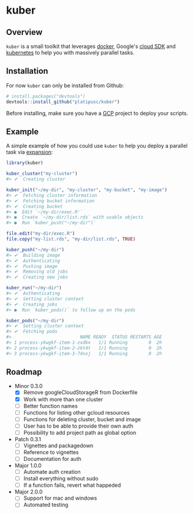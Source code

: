 # kuber

## Overview

`kuber` is a small toolkit that leverages [docker](https://www.docker.com/),
Google's [cloud SDK](https://cloud.google.com/sdk/) and
[kubernetes](https://kubernetes.io/) to help you with massively parallel tasks.

## Installation

For now `kuber` can only be installed from Github:

``` r
# install.packages("devtools")
devtools::install_github("platipusc/kuber")
```

Before installing, make sure you have a [GCP](https://cloud.google.com/) project
to deploy your scripts.

## Example

A simple example of how you could use `kuber` to help you deploy a parallel task
via [expansion](https://kubernetes.io/docs/tasks/job/parallel-processing-expansion/):

``` r
library(kuber)

kuber_cluster("my-cluster")
#> ✔  Creating cluster

kuber_init("~/my-dir", "my-cluster", "my-bucket", "my-image")
#> ✔  Fetching cluster information
#> ✔  Fetching bucket information
#> ✔  Creating bucket
#> ●  Edit `~/my-dir/exec.R'`
#> ●  Create `~/my-dir/list.rds` with usable objects
#> ●  Run `kuber_push("~/my-dir")`

file.edit("my-dir/exec.R")
file.copy("my-list.rds", "my-dir/list.rds", TRUE)

kuber_push("~/my-dir")
#> ✔  Building image
#> ✔  Authenticating
#> ✔  Pushing image
#> ✔  Removing old jobs
#> ✔  Creating new jobs

kuber_run("~/my-dir")
#> ✔  Authenticating
#> ✔  Setting cluster context
#> ✔  Creating jobs
#> ●  Run `kuber_pods()` to follow up on the pods

kuber_pods("~/my-dir")
#> ✔  Setting cluster context
#> ✔  Fetching pods
#>                          NAME READY  STATUS RESTARTS AGE
#> 1 process-ykwgkf-item-1-zxdbx   1/1 Running        0  2h
#> 2 process-ykwgkf-item-2-zkt4t   1/1 Running        0  2h
#> 3 process-ykwgkf-item-3-74nxj   1/1 Running        0  2h
```

## Roadmap

- Minor 0.3.0
  - [X] Remove googleCloudStorageR from Dockerfile
  - [X] Work with more than one cluster
  - [ ] Better function names
  - [ ] Functions for listing other gcloud resources
  - [ ] Functions for deleting cluster, bucket and image
  - [ ] User has to be able to provide their own auth
  - [ ] Possibility to add project path as global option
- Patch 0.3.1
  - [ ] Vignettes and packagedown
  - [ ] Reference to vignettes
  - [ ] Documentation for auth
- Major 1.0.0
  - [ ] Automate auth creation
  - [ ] Install everything without sudo
  - [ ] If a function fails, revert what happeded
- Major 2.0.0
  - [ ] Support for mac and windows
  - [ ] Automated testing

